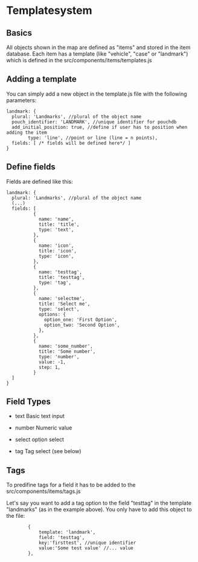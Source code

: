 # Templatesystem

## Basics

All objects shown in the map are defined as "items" and stored in the item database. Each item has a template (like "vehicle", "case" or "landmark") which is defined in the src/components/items/templates.js


## Adding a template

You can simply add a new object in the template.js file with the following parameters:

```
landmark: {
  plural: 'Landmarks', //plural of the object name 
  pouch_identifier: 'LANDMARK', //unique identifier for pouchdb
  add_initial_position: true, //define if user has to position when adding the item
        type: 'line', //point or line (line = n points),
  fields: [ /* fields will be defined here*/ ]
}
``` 


## Define fields

Fields are defined like this:
```
landmark: {
  plural: 'Landmarks', //plural of the object name 
  (...)
  fields: [
		  {
            name: 'name',
            title: 'title',
            type: 'text',
          },
          {
            name: 'icon',
            title: 'icon',
            type: 'icon',
          },
          {
            name: 'testtag',
            title: 'testtag',
            type: 'tag',
          },
          {
            name: 'selectme',
            title: 'Select me',
            type: 'select',
            options: {
              option_one: 'First Option',
              option_two: 'Second Option',
            },
          },
          {
            name: 'some_number',
            title: 'Some number',
            type: 'number',
            value: -1,
            step: 1,
          }
  ]
}
```

## Field Types

- text
Basic text input

- number
Numeric value

- select
option select

- tag 
Tag select (see below)

## Tags

To predifine tags for a field it has to be added to the src/components/items/tags.js

Let's say you want to add a tag option to the field "testtag" in the template "landmarks" (as in the example above). You only have to add this object to the file:

```
		{   
            template: 'landmark',
            field: 'testtag',
            key:'firsttest', //unique identifier
            value:'Some test value' //... value
        },
```



